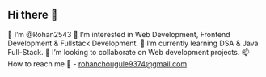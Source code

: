 ## Hi there 👋

<!--
**Rohan2543/Rohan2543** is a ✨ _special_ ✨ repository because its `README.md` (this file) appears on your GitHub profile.

Here are some ideas to get you started:
-->

👋 I’m @Rohan2543
👀 I’m interested in Web Development, Frontend Development & Fullstack Development.
🌱 I’m currently learning DSA & Java Full-Stack.
💞️ I’m looking to collaborate on Web development projects.
📫 How to reach me 📧 - rohanchougule9374@gmail.com
